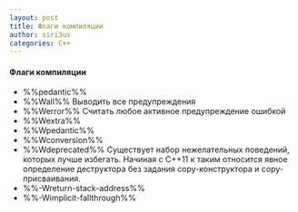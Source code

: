 ```yaml
---
layout: post
title: Флаги компиляции
author: siri3us
categories: C++
---
```


#### Флаги компиляции
* %%pedantic%%
* %%Wall%% Выводить все предупреждения
* %%Werror%% Считать любое активное предупреждение ошибкой
* %%Wextra%%
* %%Wpedantic%%
* %%Wconversion%%
* %%Wdeprecated%% Существует набор нежелательных поведений, которых лучше избегать. Начиная с C++11 к таким относится явное определение деструктора без задания copy-конструктора и copy-присваивания.
* %%-Wreturn-stack-address%%
* %%-Wimplicit-fallthrough%%
